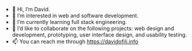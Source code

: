 - 👋 Hi, I’m David.
- 👀 I’m interested in web and software development.
- 🌱 I’m currently learning full stack engineering.
- 💞️ I’d like to collaborate on the following projects: web design and development, prototyping, user interface design, and usability testing.
- 📫 You can reach me through https://davidofili.info

<!---
Davenof/Davenof is a ✨ special ✨ repository because its `README.md` (this file) appears on your GitHub profile.
You can click the Preview link to take a look at your changes.
--->
